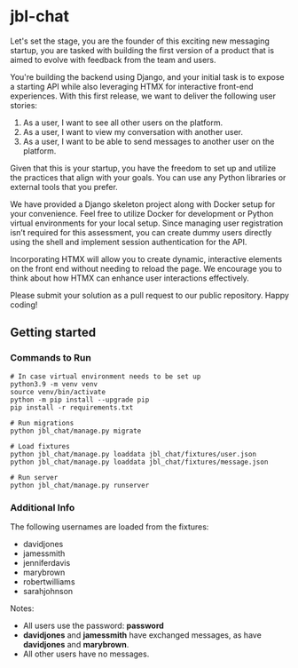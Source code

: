 # jbl-chat

Let's set the stage, you are the founder of this exciting new messaging startup, you are tasked with building the first version of a product that is aimed to evolve with feedback from the team and users.

You're building the backend using Django, and your initial task is to expose a starting API while also leveraging HTMX for interactive front-end experiences. With this first release, we want to deliver the following user stories:

1. As a user, I want to see all other users on the platform.
2. As a user, I want to view my conversation with another user.
3. As a user, I want to be able to send messages to another user on the platform.

Given that this is your startup, you have the freedom to set up and utilize the practices that align with your goals. You can use any Python libraries or external tools that you prefer.

We have provided a Django skeleton project along with Docker setup for your convenience. Feel free to utilize Docker for development or Python virtual environments for your local setup. Since managing user registration isn’t required for this assessment, you can create dummy users directly using the shell and implement session authentication for the API.

Incorporating HTMX will allow you to create dynamic, interactive elements on the front end without needing to reload the page. We encourage you to think about how HTMX can enhance user interactions effectively.

Please submit your solution as a pull request to our public repository. Happy coding!

## Getting started

### Commands to Run
```
# In case virtual environment needs to be set up
python3.9 -m venv venv
source venv/bin/activate
python -m pip install --upgrade pip
pip install -r requirements.txt

# Run migrations
python jbl_chat/manage.py migrate

# Load fixtures
python jbl_chat/manage.py loaddata jbl_chat/fixtures/user.json
python jbl_chat/manage.py loaddata jbl_chat/fixtures/message.json

# Run server
python jbl_chat/manage.py runserver
```

### Additional Info
The following usernames are loaded from the fixtures:
- davidjones
- jamessmith
- jenniferdavis
- marybrown
- robertwilliams
- sarahjohnson

Notes:
- All users use the password: **password**
- **davidjones** and **jamessmith** have exchanged messages, as have **davidjones** and **marybrown**.
- All other users have no messages.

